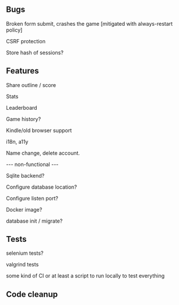 ## Bugs

Broken form submit, crashes the game [mitigated with always-restart policy]

CSRF protection

Store hash of sessions?

## Features

Share outline / score

Stats

Leaderboard

Game history?

Kindle/old browser support

i18n, a11y

Name change, delete account.

--- non-functional ---

Sqlite backend?

Configure database location?

Configure listen port?

Docker image?

database init / migrate?

## Tests

selenium tests?

valgrind tests

some kind of CI or at least a script to run locally to test everything

## Code cleanup

